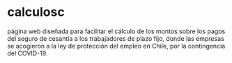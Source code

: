 # calculosc
página web diseñada para facilitar el cálculo de los montos sobre los pagos del seguro de cesantía a los trabajadores de plazo fijo, donde las empresas se acogieron a la ley de protección del empleo en Chile, por la contingencia del COVID-19.
